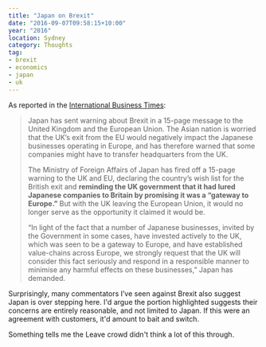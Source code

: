 ```yaml
---
title: "Japan on Brexit"
date: "2016-09-07T09:58:15+10:00"
year: "2016"
location: Sydney
category: Thoughts
tag:
- brexit
- economics
- japan
- uk
---
```

As reported in the [International Business Times]:

> Japan has sent warning about Brexit in a 15-page message to the United Kingdom and the European Union. The Asian nation is worried that the UK’s exit from the EU would negatively impact the Japanese businesses operating in Europe, and has therefore warned that some companies might have to transfer headquarters from the UK.
> 
> The Ministry of Foreign Affairs of Japan has fired off a 15-page warning to the UK and EU, declaring the country’s wish list for the British exit and **reminding the UK government that it had lured Japanese companies to Britain by promising it was a “gateway to Europe.”** But with the UK leaving the European Union, it would no longer serve as the opportunity it claimed it would be.
> 
> “In light of the fact that a number of Japanese businesses, invited by the Government in some cases, have invested actively to the UK, which was seen to be a gateway to Europe, and have established value-chains across Europe, we strongly request that the UK will consider this fact seriously and respond in a responsible manner to minimise any harmful effects on these businesses,” Japan has demanded.

Surprisingly, many commentators I’ve seen against Brexit also suggest Japan is over stepping here. I'd argue the portion highlighted suggests their concerns are entirely reasonable, and not limited to Japan. If this were an agreement with customers, it'd amount to bait and switch.

Something tells me the Leave crowd didn't think a lot of this through.

[International Business Times]: http://www.ibtimes.com.au/japan-issues-demands-uk-eu-over-brexit-1527731

